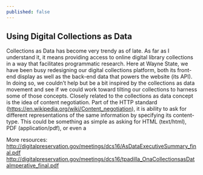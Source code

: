 ```yaml
---
published: false
---
```

## Using Digital Collections as Data

Collections as Data has become very trendy as of late. As far as I understand it, it means providing access to online digital library collections in a way that facilitates programmatic research. Here at Wayne State, we have been busy redesigning our digital collections platform, both its front-end display as well as the back-end data that powers the website (its API). In doing so, we couldn’t help but be a bit inspired by the collections as data movement and see if we could work toward tilting our collections to harness some of those concepts. Closely related to the collections as data concept is the idea of content negotiation. Part of the HTTP standard (https://en.wikipedia.org/wiki/Content_negotiation), it is ability to ask for different representations of the same information by specifying its content-type. This could be something as simple as asking for HTML (text/html), PDF (application/pdf), or even a 

More resources:
http://digitalpreservation.gov/meetings/dcs16/AsDataExecutiveSummary_final.pdf
http://digitalpreservation.gov/meetings/dcs16/tpadilla_OnaCollectionsasDataImperative_final.pdf

